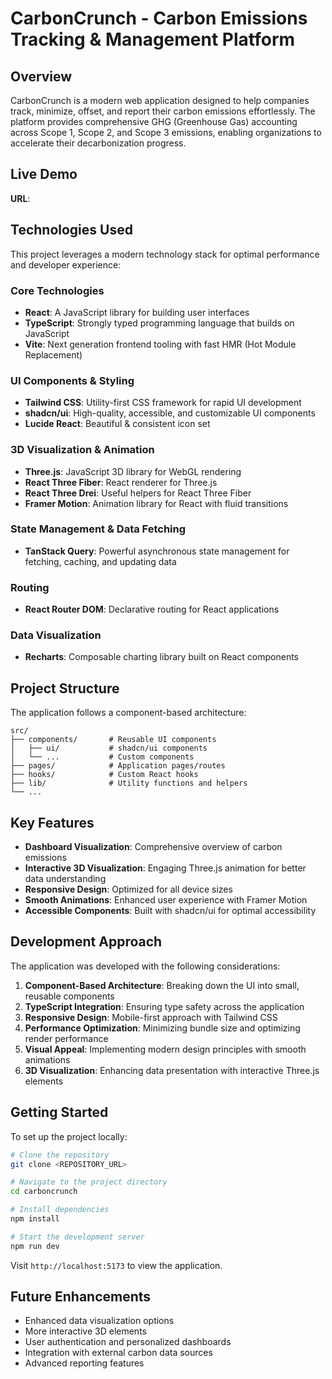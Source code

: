 
# CarbonCrunch - Carbon Emissions Tracking & Management Platform

## Overview

CarbonCrunch is a modern web application designed to help companies track, minimize, offset, and report their carbon emissions effortlessly. The platform provides comprehensive GHG (Greenhouse Gas) accounting across Scope 1, Scope 2, and Scope 3 emissions, enabling organizations to accelerate their decarbonization progress.

## Live Demo

**URL**: 
## Technologies Used

This project leverages a modern technology stack for optimal performance and developer experience:

### Core Technologies
- **React**: A JavaScript library for building user interfaces
- **TypeScript**: Strongly typed programming language that builds on JavaScript
- **Vite**: Next generation frontend tooling with fast HMR (Hot Module Replacement)

### UI Components & Styling
- **Tailwind CSS**: Utility-first CSS framework for rapid UI development
- **shadcn/ui**: High-quality, accessible, and customizable UI components
- **Lucide React**: Beautiful & consistent icon set

### 3D Visualization & Animation
- **Three.js**: JavaScript 3D library for WebGL rendering
- **React Three Fiber**: React renderer for Three.js
- **React Three Drei**: Useful helpers for React Three Fiber
- **Framer Motion**: Animation library for React with fluid transitions

### State Management & Data Fetching
- **TanStack Query**: Powerful asynchronous state management for fetching, caching, and updating data

### Routing
- **React Router DOM**: Declarative routing for React applications

### Data Visualization
- **Recharts**: Composable charting library built on React components

## Project Structure

The application follows a component-based architecture:

```
src/
├── components/       # Reusable UI components
│   ├── ui/           # shadcn/ui components
│   └── ...           # Custom components
├── pages/            # Application pages/routes
├── hooks/            # Custom React hooks
├── lib/              # Utility functions and helpers
└── ...
```

## Key Features

- **Dashboard Visualization**: Comprehensive overview of carbon emissions
- **Interactive 3D Visualization**: Engaging Three.js animation for better data understanding
- **Responsive Design**: Optimized for all device sizes
- **Smooth Animations**: Enhanced user experience with Framer Motion
- **Accessible Components**: Built with shadcn/ui for optimal accessibility

## Development Approach

The application was developed with the following considerations:

1. **Component-Based Architecture**: Breaking down the UI into small, reusable components
2. **TypeScript Integration**: Ensuring type safety across the application
3. **Responsive Design**: Mobile-first approach with Tailwind CSS
4. **Performance Optimization**: Minimizing bundle size and optimizing render performance
5. **Visual Appeal**: Implementing modern design principles with smooth animations
6. **3D Visualization**: Enhancing data presentation with interactive Three.js elements

## Getting Started

To set up the project locally:

```sh
# Clone the repository
git clone <REPOSITORY_URL>

# Navigate to the project directory
cd carboncrunch

# Install dependencies
npm install

# Start the development server
npm run dev
```

Visit `http://localhost:5173` to view the application.

## Future Enhancements

- Enhanced data visualization options
- More interactive 3D elements
- User authentication and personalized dashboards
- Integration with external carbon data sources
- Advanced reporting features
